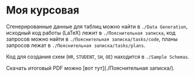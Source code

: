 # Моя курсовая

Сгенерированные данные для таблиц можно найти в `./Data Generation`, исходный код работы (LaTeX) лежит в `./Пояснительная записка`, код запросов можно найти в `./Пояснительная записка/tasks/code`, планы запросов лежат в `./Пояснительная записка/tasks/plans`.

Код для создания схем (`HR`, `STUDENT`, `SH`, `OE`) находится в `./Sample Schemas`.

Скачать итоговый PDF можно [вот тут](./Пояснительная записка/).
